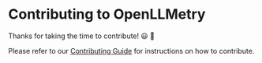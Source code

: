# Contributing to OpenLLMetry

Thanks for taking the time to contribute! 😃 🚀

Please refer to our [Contributing Guide](https://traceloop.com/docs/contributing/overview) for instructions on how to contribute.
